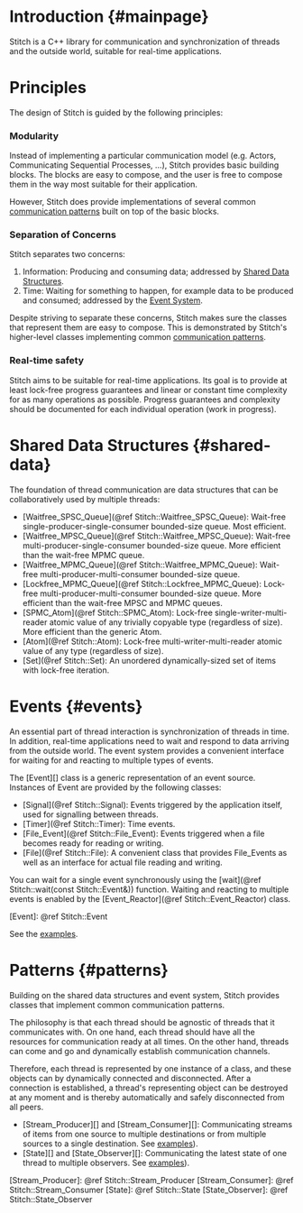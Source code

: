 # Introduction {#mainpage}

Stitch is a C++ library for communication and synchronization of threads and the outside world, suitable for real-time applications.

# Principles

The design of Stitch is guided by the following principles:

### Modularity

Instead of implementing a particular communication model (e.g. Actors, Communicating Sequential Processes, ...), Stitch provides basic building blocks. The blocks are easy to compose, and the user is free to compose them in the way most suitable for their application.

However, Stitch does provide implementations of several common [communication patterns](#patterns) built on top of the basic blocks.

### Separation of Concerns

Stitch separates two concerns:
1. Information: Producing and consuming data; addressed by [Shared Data Structures](#shared-data).
2. Time: Waiting for something to happen, for example data to be produced and consumed; addressed by the [Event System](#events).

Despite striving to separate these concerns, Stitch makes sure the classes that represent them are easy to compose. This is demonstrated by Stitch's higher-level classes implementing common [communication patterns](#patterns).

### Real-time safety

Stitch aims to be suitable for real-time applications. Its goal is to provide at least lock-free progress guarantees and linear or constant time complexity for as many operations as possible. Progress guarantees and complexity should be documented for each individual operation (work in progress).


# Shared Data Structures {#shared-data}

The foundation of thread communication are data structures that can be collaboratively used by multiple threads:

- [Waitfree_SPSC_Queue](@ref Stitch::Waitfree_SPSC_Queue): Wait-free single-producer-single-consumer bounded-size queue. Most efficient.
- [Waitfree_MPSC_Queue](@ref Stitch::Waitfree_MPSC_Queue): Wait-free multi-producer-single-consumer bounded-size queue. More efficient than the wait-free MPMC queue.
- [Waitfree_MPMC_Queue](@ref Stitch::Waitfree_MPMC_Queue): Wait-free multi-producer-multi-consumer bounded-size queue.
- [Lockfree_MPMC_Queue](@ref Stitch::Lockfree_MPMC_Queue): Lock-free multi-producer-multi-consumer bounded-size queue. More efficient than the wait-free MPSC and MPMC queues.
- [SPMC_Atom](@ref Stitch::SPMC_Atom): Lock-free single-writer-multi-reader atomic value of any trivially copyable type (regardless of size). More efficient than the generic Atom.
- [Atom](@ref Stitch::Atom): Lock-free multi-writer-multi-reader atomic value of any type (regardless of size).
- [Set](@ref Stitch::Set): An unordered dynamically-sized set of items with lock-free iteration.


# Events {#events}

An essential part of thread interaction is synchronization of threads in time. In addition, real-time applications need to wait and respond to data arriving from the outside world. The event system provides a convenient interface for waiting for and reacting to multiple types of events.

The [Event][] class is a generic representation of an event source. Instances of Event are provided by the following classes:

- [Signal](@ref Stitch::Signal): Events triggered by the application itself, used for signalling between threads.
- [Timer](@ref Stitch::Timer): Time events.
- [File_Event](@ref Stitch::File_Event): Events triggered when a file becomes ready for reading or writing.
- [File](@ref Stitch::File): A convenient class that provides File_Events as well as an interface for actual file reading and writing.

You can wait for a single event synchronously using the [wait](@ref Stitch::wait(const Stitch::Event&)) function. Waiting and reacting to multiple events is enabled by the [Event_Reactor](@ref Stitch::Event_Reactor) class.

[Event]: @ref Stitch::Event

See the [examples](examples.html#events).

# Patterns {#patterns}

Building on the shared data structures and event system, Stitch provides classes that implement common communication patterns.

The philosophy is that each thread should be agnostic of threads that it communicates with. On one hand, each thread should have all the resources for communication ready at all times. On the other hand, threads can come and go and dynamically establish communication channels.

Therefore, each thread is represented by one instance of a class, and these objects can by dynamically connected and disconnected. After a connection is established, a thread's representing object can be destroyed at any moment and is thereby automatically and safely disconnected from all peers.

- [Stream_Producer][] and [Stream_Consumer][]: Communicating streams of items from one source to multiple destinations or from multiple sources to a single destination.
  See [examples](examples.html#streams)).
- [State][] and [State_Observer][]: Communicating the latest state of one thread to multiple observers.
  See [examples](examples.html#state)).

[Stream_Producer]: @ref Stitch::Stream_Producer
[Stream_Consumer]: @ref Stitch::Stream_Consumer
[State]: @ref Stitch::State
[State_Observer]: @ref Stitch::State_Observer

